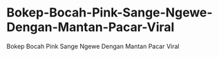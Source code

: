 # Bokep-Bocah-Pink-Sange-Ngewe-Dengan-Mantan-Pacar-Viral
Bokep Bocah Pink Sange Ngewe Dengan Mantan Pacar Viral
